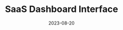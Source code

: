 ---
title: "SaaS Dashboard Interface"
year: "2023"
type: "UI Design"
platform: "Web"
description: "Designed a comprehensive dashboard interface for a B2B SaaS platform. The challenge was to present complex data in an intuitive and actionable way while maintaining visual hierarchy and clarity."
date: 2023-08-20
images:
  - /assets/images/projects/saas-1.jpg
  - /assets/images/projects/saas-2.jpg
---
